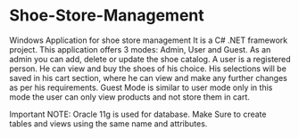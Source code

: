 # Shoe-Store-Management
Windows Application for shoe store management
It is a C# .NET framework project.
This application offers 3 modes: Admin, User and Guest.
As an admin you can add, delete or update the shoe catalog.
A user is a registered person. He can view and buy the shoes of his choice. His selections will be saved in his cart section, where he can view and make any further changes as per his requirements.
Guest Mode is similar to user mode only in this mode the user can only view products and not store them in cart.

Important NOTE: Oracle 11g is used for database. Make Sure to create tables and views using the same name and attributes.
